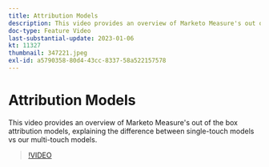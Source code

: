 ```yaml
---
title: Attribution Models
description: This video provides an overview of Marketo Measure's out of the box attribution models, explaining the difference between single-touch models vs our multi-touch models.
doc-type: Feature Video
last-substantial-update: 2023-01-06
kt: 11327
thumbnail: 347221.jpeg
exl-id: a5790358-80d4-43cc-8337-58a522157578
---
```

# Attribution Models

This video provides an overview of Marketo Measure's out of the box attribution models, explaining the difference between single-touch models vs our multi-touch models.

>[!VIDEO](https://video.tv.adobe.com/v/347221/?quality=12&learn=on)
